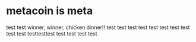 # metacoin is meta

test
test
winner, winner, chicken dinner!!
test
test
test
test
test
test
test
test
test
test
testtesttest
test
test
test
test
